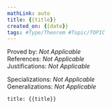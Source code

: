 ```yaml
---
mathLink: auto
title: {{title}}
created_on: {{date}}
tags: #Type/Theorem #Topic/TOPIC
---
```

Proved by: <i>Not Applicable</i>  
References: <i>Not Applicable</i>  
Justifications: <i>Not Applicable</i>  

Specializations: <i>Not Applicable</i>  
Generalizations: <i>Not Applicable</i>  

``` ad-Theorem
title: {{title}}


```